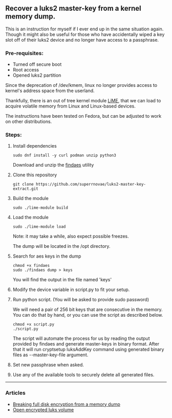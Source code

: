 
## Recover a luks2 master-key from a kernel memory dump.

This is an instruction for myself if I ever end up in the same situation again. Though it might also be useful for those who have accidentally wiped a key slot off of their luks2 device and no longer have access to a passphrase. 

### Pre-requisites: 

 * Turned off secure boot
 * Root access
 * Opened luks2 partition
 
Since the deprecation of /dev/kmem, linux no longer provides access to kernel's address space from the userland.

Thankfully, there is an out of tree kernel module [LiME](https://github.com/504ensicsLabs/LiME/), that we can load to acquire volatile memory from Linux and Linux-based devices.

The instructions have been tested on Fedora, but can be adjusted to work on other distributions.

### Steps: 

 1. Install dependencies

	`sudo dnf install -y curl podman unzip python3`

	Download and unzip the [findaes](https://sourceforge.net/projects/findaes/files/findaes-1.2.zip/download) utility
   
 2. Clone this repository

 	`git clone https://github.com/superrnovae/luks2-master-key-extract.git`
 
 3. Build the module
 
 	`sudo ./lime-module build`
 
 4. Load the module
 
 	`sudo ./lime-module load`

	Note: it may take a while, also expect possible freezes.   

	The dump will be located in the /opt directory.
 
 5. Search for aes keys in the dump

	```
	chmod +x findaes
	sudo ./findaes dump > keys
	```   

	You will find the output in the file named 'keys'

 6. Modify the device variable in script.py to fit your setup.

 7.  Run python script. (You will be asked to provide sudo password)

     We will need a pair of 256 bit keys that are consecutive in the memory. You can do that by hand, or you can use the script as described below.   	


		````
		chmod +x script.py
		./script.py
		````


     The script will automate the process for us by reading the output provided by findaes and generate master-keys in binary format. After that it will run cryptsetup luksAddKey command using generated binary files as --master-key-file argument.


 8. Set new passphrase when asked.   

 9. Use any of the available tools to securely delete all generated files.
 
 ---
 
### Articles
 - [Breaking full disk encryption from a memory dump](https://blog.appsecco.com/breaking-full-disk-encryption-from-a-memory-dump-5a868c4fc81e)
 - [Open encrypted luks volume](https://heisenberk.github.io/Open-Encrypted-LUKS-Volume/)
